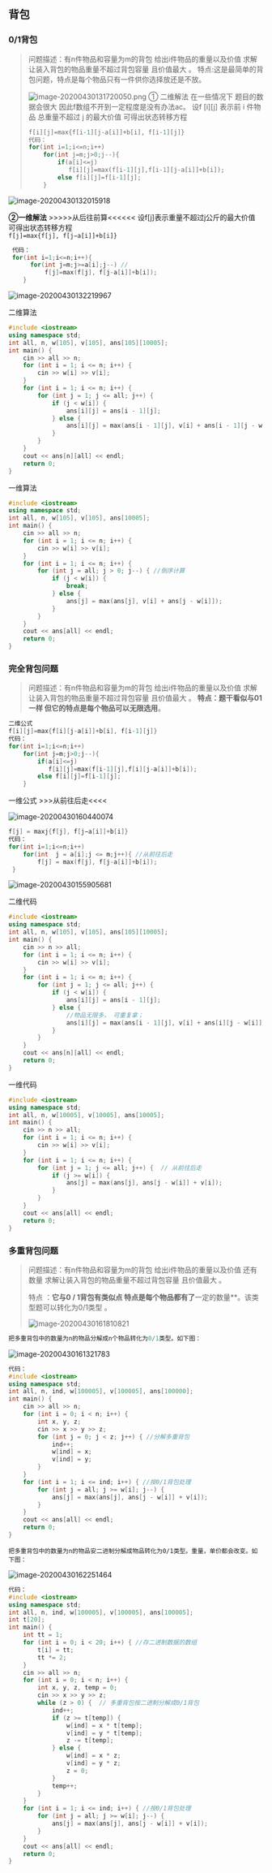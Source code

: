 ## 背包

### 0/1背包

> 问题描述：有n件物品和容量为m的背包 给出i件物品的重量以及价值 求解让装入背包的物品重量不超过背包容量 且价值最大 。
>  特点:这是最简单的背包问题，特点是每个物品只有一件供你选择放还是不放。
>
> ![image-20200430131720050.png](http://ww1.sinaimg.cn/large/00882iMuly1gec9x76yktj315n0rwani.jpg) ① 二维解法    在一些情况下 题目的数据会很大 因此f数组不开到一定程度是没有办法ac。
>  设f [i][j] 表示前 i 件物品 总重量不超过 j 的最大价值 可得出状态转移方程
>
> ```c++
> f[i][j]=max{f[i-1][j-a[i]]+b[i], f[i-1][j]}
> 代码： 
> for(int i=1;i<=n;i++)
>     for(int j=m;j>0;j--){
>         if(a[i]<=j)
>            f[i][j]=max(f[i-1][j],f[i-1][j-a[i]]+b[i]);
>         else f[i][j]=f[i-1][j];
>     }
> ```

![image-20200430132015918](/home/xiongdongdong/.config/Typora/typora-user-images/image-20200430132015918.png)

**②一维解法**    >>>>>从后往前算<<<<<<
 设f[j]表示重量不超过j公斤的最大价值 可得出状态转移方程  
 `f[j]=max{f[j], f[j−a[i]]+b[i]}`

```c++
 代码：
 for(int i=1;i<=n;i++){       
      for(int j=m;j>=a[i];j--) //
          f[j]=max(f[j], f[j-a[i]]+b[i]);  
    }
```

![image-20200430132219967](/home/xiongdongdong/.config/Typora/typora-user-images/image-20200430132219967.png)

二维算法

```c++
#include <iostream>
using namespace std;
int all, n, w[105], v[105], ans[105][10005];
int main() {
    cin >> all >> n;
    for (int i = 1; i <= n; i++) {
        cin >> w[i] >> v[i];
    }
    for (int i = 1; i <= n; i++) {
        for (int j = 1; j <= all; j++) {
            if (j < w[i]) {
                ans[i][j] = ans[i - 1][j];
            } else {
                ans[i][j] = max(ans[i - 1][j], v[i] + ans[i - 1][j - w[i]]);
            }
        }
    }
    cout << ans[n][all] << endl;
    return 0;
}
```

一维算法

```c++
#include <iostream>
using namespace std;
int all, n, w[105], v[105], ans[10005];
int main() {
    cin >> all >> n;
    for (int i = 1; i <= n; i++) {
        cin >> w[i] >> v[i];
    }
    for (int i = 1; i <= n; i++) {
        for (int j = all; j > 0; j--) { //倒序计算
            if (j < w[i]) {
                break;
            } else {
                ans[j] = max(ans[j], v[i] + ans[j - w[i]]);
            }
        }
    }
    cout << ans[all] << endl;
    return 0;
}
```

### 完全背包问题

> 问题描述：有n件物品和容量为m的背包 给出i件物品的重量以及价值 求解让装入背包的物品重量不超过背包容量 且价值最大 。
> **特点：**题干看似与01一样 但它的特点是每个物品可以**无限选用**。

```c++
二维公式
f[i][j]=max{f[i][j-a[i]]+b[i], f[i-1][j]}
代码： 
for(int i=1;i<=n;i++)
    for(int j=m;j>0;j--){
        if(a[i]<=j)
           f[i][j]=max(f[i-1][j],f[i][j-a[i]]+b[i]);
        else f[i][j]=f[i-1][j];
    }
```

一维公式  >>>从前往后走<<<<

![image-20200430160440074](/home/xiongdongdong/.config/Typora/typora-user-images/image-20200430160440074.png)

```c++
f[j] = maxj{f[j], f[j−a[i]]+b[i]}
代码：
for(int i=1;i<=n;i++)
    for(int  j = a[i];j <= m;j++){ //从前往后走
        f[j] = max(f[j], f[j-a[i]]+b[i]);
 }
```

![image-20200430155905681](/home/xiongdongdong/.config/Typora/typora-user-images/image-20200430155905681.png)

二维代码

```c++
#include <iostream>
using namespace std;
int all, n, w[105], v[105], ans[105][10005];
int main() {
    cin >> n >> all;
    for (int i = 1; i <= n; i++) {
        cin >> w[i] >> v[i];
    }
    for (int i = 1; i <= n; i++) {
        for (int j = 1; j <= all; j++) {
            if (j < w[i]) {
                ans[i][j] = ans[i - 1][j];
            } else {
                //物品无限多， 可重复拿；
                ans[i][j] = max(ans[i - 1][j], v[i] + ans[i][j - w[i]]);
            }
        }
    }
    cout << ans[n][all] << endl;
    return 0;
}
```

一维代码

```c++
#include <iostream>
using namespace std;
int all, n, w[10005], v[10005], ans[10005];
int main() {
    cin >> n >> all;
    for (int i = 1; i <= n; i++) {
        cin >> w[i] >> v[i];
    }
    for (int i = 1; i <= n; i++) {
        for (int j = 1; j <= all; j++) {  // 从前往后走
            if (j >= w[i]) {
                ans[j] = max(ans[j], ans[j - w[i]] + v[i]);
            }
        }
    }
    cout << ans[all] << endl;
    return 0;
}
```

### 多重背包问题

> 问题描述：有n件物品和容量为m的背包 给出i件物品的重量以及价值 还有数量 求解让装入背包的物品重量不超过背包容量 且价值最大 。
>
> 特点 ：**它与0 / 1背包有类似点 特点是每个物品都有了**一定的数量**。该类型题可以转化为0/1类型 。
>
> ![image-20200430161810821](/home/xiongdongdong/.config/Typora/typora-user-images/image-20200430161810821.png)

```c++
把多重背包中的数量为n的物品分解成n个物品转化为0/1类型。如下图：
```

![image-20200430161321783](/home/xiongdongdong/.config/Typora/typora-user-images/image-20200430161321783.png)

```c++
代码：
#include <iostream>
using namespace std;
int all, n, ind, w[100005], v[100005], ans[100000];
int main() {
    cin >> all >> n;
    for (int i = 0; i < n; i++) {
        int x, y, z;
        cin >> x >> y >> z;
        for (int j = 0; j < z; j++) { //分解多重背包
            ind++;
            w[ind] = x;
            v[ind] = y;
        }
    }
    for (int i = 1; i <= ind; i++) { //按0/1背包处理
        for (int j = all; j >= w[i]; j--) {
            ans[j] = max(ans[j], ans[j - w[i]] + v[i]);
        }
    }
    cout << ans[all] << endl;
    return 0;
}
```

```
把多重背包中的数量为n的物品安二进制分解成物品转化为0/1类型。重量，单价都会改变。如下图：
```

![image-20200430162251464](/home/xiongdongdong/.config/Typora/typora-user-images/image-20200430162251464.png)

```c++
代码：
#include <iostream>
using namespace std;
int all, n, ind, w[100005], v[100005], ans[100005];
int t[20];
int main() {
    int tt = 1;
    for (int i = 0; i < 20; i++) { //存二进制数据的数组
        t[i] = tt;
        tt *= 2;
    }
    cin >> all >> n;
    for (int i = 0; i < n; i++) {
        int x, y, z, temp = 0;
        cin >> x >> y >> z;
        while (z > 0) {  // 多重背包按二进制分解成0/1背包
            ind++;
            if (z >= t[temp]) {
                w[ind] = x * t[temp];
                v[ind] = y * t[temp];
                z -= t[temp];
            } else {
                w[ind] = x * z;
                v[ind] = y * z;
                z = 0;
            }
            temp++;
        }
    }
    for (int i = 1; i <= ind; i++) { //按0/1背包处理
        for (int j = all; j >= w[i]; j--) {
            ans[j] = max(ans[j], ans[j - w[i]] + v[i]);
        }
    }
    cout << ans[all] << endl;
    return 0;
}
```

